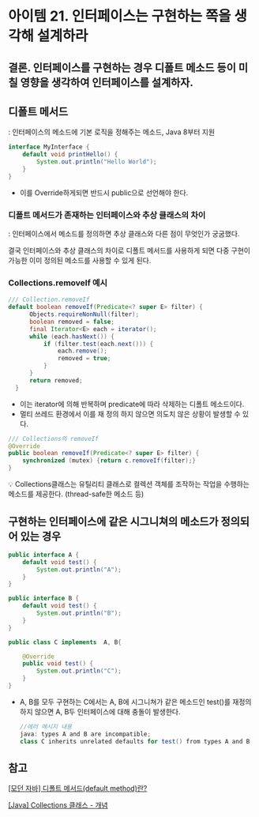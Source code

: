 # 아이템 21. 인터페이스는 구현하는 쪽을 생각해 설계하라


## 결론. 인터페이스를 구현하는 경우 디폴트 메소드 등이 미칠 영향을 생각하여 인터페이스를 설계하자.

## 디폴트 메서드

: 인터페이스의 메소드에 기본 로직을 정해주는 메소드, Java 8부터 지원

```java
interface MyInterface { 
    default void printHello() { 
    	System.out.println("Hello World"); 
    } 
}
```

- 이를 Override하게되면 반드시 public으로 선언해야 한다.

### 디폴트 메서드가 존재하는 인터페이스와 추상 클래스의 차이

: 인터페이스에서 메소드를 정의하면 추상 클래스와 다른 점이 무엇인가 궁굼했다.

결국 인터페이스와 추상 클래스의 차이로 디폴트 메서드를 사용하게 되면 다중 구현이 가능한 이미 정의된 메소드를 사용할 수 있게 된다.

### Collections.removeIf 예시

```java
/// Collection.removeIf
default boolean removeIf(Predicate<? super E> filter) {
      Objects.requireNonNull(filter);
      boolean removed = false;
      final Iterator<E> each = iterator();
      while (each.hasNext()) {
          if (filter.test(each.next())) {
              each.remove();
              removed = true;
          }
      }
      return removed;
  }
```

- 이는 iterator에 의해 반복하며 predicate에 따라 삭제하는 디폴트 메소드이다.
- 멀티 쓰레드 환경에서 이를 재 정의 하지 않으면 의도치 않은 상황이 발생할 수 있다.

```java
/// Collections의 removeIf
@Override
public boolean removeIf(Predicate<? super E> filter) {
    synchronized (mutex) {return c.removeIf(filter);}
}
```

<aside>
💡 Collections클래스는 유틸리티 클래스로 컬렉션 객체를 조작하는 작업을 수행하는 메소드를 제공한다. (thread-safe한 메소드 등)

</aside>

## 구현하는 인터페이스에 같은 시그니쳐의 메소드가 정의되어 있는 경우

```java
public interface A {
    default void test() {
        System.out.println("A");
    }
}
```

```java
public interface B {
    default void test() {
        System.out.println("B");
    }
}
```

```java
public class C implements  A, B{

    @Override
    public void test() {
        System.out.println("C");
    }
}
```

- A, B를 모두 구현하는 C에서는 A, B에 시그니쳐가 같은 메소드인 test()를 재정의 하지 않으면 A, B두 인터페이스에 대해 충돌이 발생한다.
    
    ```java
    //에러 메시지 내용
    java: types A and B are incompatible;
    class C inherits unrelated defaults for test() from types A and B
    ```
    

## 참고
[[모던 자바] 디폴트 메서드(default method)란?](https://devbksheen.tistory.com/entry/디폴트-메서드default-method란)

[[Java] Collections 클래스 - 개념](https://m.blog.naver.com/jysaa5/221751546059)
